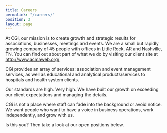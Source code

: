```yaml
---
title: Careers
permalink: "/careers/"
position: 3
layout: page
---
```


At CGi, our mission is to create growth and strategic results for associations, businesses, meetings and events.  We are a small but rapidly growing company of 45 people with offices in Little Rock, AR and Nashville, TN.  You can find out about part of what we do by visiting our client site at http://www.acmaweb.org/
 
CGi provides an array of services: association and event management services, as well as educational and analytical products/services to hospitals and health system clients. 

Our standards are high. Very high. We have built our growth on exceeding our client expectations and managing the details. 

CGi is not a place where staff can fade into the background or avoid notice. We want people who want to have a voice in business operations, work independently, and grow with us. 

Is this you? Then take a look at our open positions below.